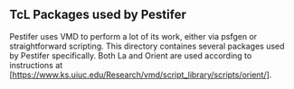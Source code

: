 TcL Packages used by Pestifer
-----------------------------

Pestifer uses VMD to perform a lot of its work, either via psfgen or straightforward scripting.  This directory containes several packages used by Pestifer specifically.  Both La and Orient are used according to instructions at [https://www.ks.uiuc.edu/Research/vmd/script_library/scripts/orient/].
